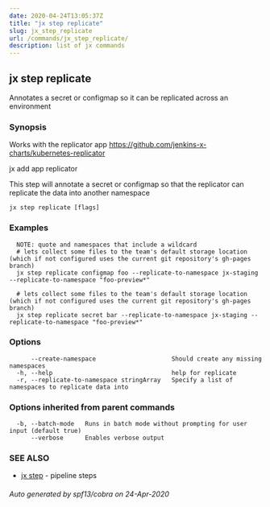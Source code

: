 ```yaml
---
date: 2020-04-24T13:05:37Z
title: "jx step replicate"
slug: jx_step_replicate
url: /commands/jx_step_replicate/
description: list of jx commands
---
```

## jx step replicate


Annotates a secret or configmap so it can be replicated across an environment


### Synopsis

Works with the replicator app https://github.com/jenkins-x-charts/kubernetes-replicator 

jx add app replicator 

This step will annotate a secret or configmap so that the replicator can replicate the data into another namespace

```
jx step replicate [flags]
```

### Examples

```
  NOTE: quote and namespaces that include a wildcard
  # lets collect some files to the team's default storage location (which if not configured uses the current git repository's gh-pages branch)
  jx step replicate configmap foo --replicate-to-namespace jx-staging --replicate-to-namespace "foo-preview*"
  
  # lets collect some files to the team's default storage location (which if not configured uses the current git repository's gh-pages branch)
  jx step replicate secret bar --replicate-to-namespace jx-staging --replicate-to-namespace "foo-preview*"
```

### Options

```
      --create-namespace                     Should create any missing namespaces
  -h, --help                                 help for replicate
  -r, --replicate-to-namespace stringArray   Specify a list of namespaces to replicate data into
```

### Options inherited from parent commands

```
  -b, --batch-mode   Runs in batch mode without prompting for user input (default true)
      --verbose      Enables verbose output
```

### SEE ALSO

* [jx step](/commands/jx_step/)	 - pipeline steps

###### Auto generated by spf13/cobra on 24-Apr-2020
